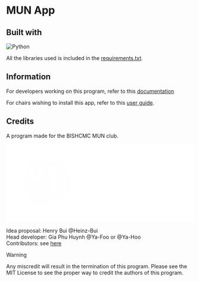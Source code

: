 # MUN App

## Built with

![Python](https://img.shields.io/badge/python-3670A0?style=for-the-badge&logo=python&logoColor=ffdd54)

All the libraries used is included in the [requirements.txt](requirements.txt).

## Information

For developers working on this program, refer to this [documentation](documents/DOCUMENTATION.md)

For chairs wishing to install this app, refer to this [user guide](documents/USERGUIDE.md).

## Credits

A program made for the BISHCMC MUN club.

![BISMUN lock-up logo](documents/img/logo.png)

Idea proposal: Henry Bui @Heinz-Bui  
Head developer: Gia Phu Huynh @Ya-Foo or @Ya-Hoo  
Contributors: see [here](documents/CONTRIBUTORS.md)

> [!WARNING]
> Any miscredit will result in the termination of this program. Please see the MIT License to see the proper way to credit the authors of this program.
